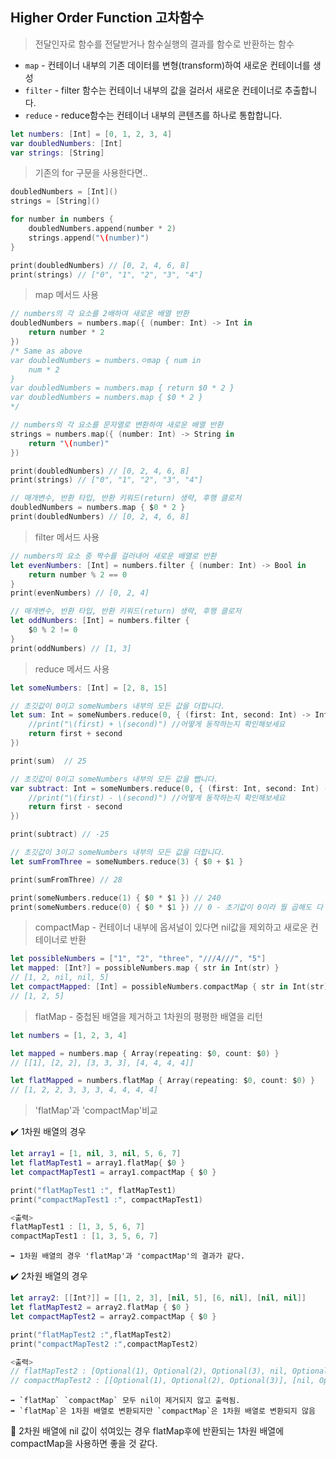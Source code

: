 ## Higher Order Function 고차함수

> 전달인자로 함수를 전달받거나 함수실행의 결과를 함수로 반환하는 함수

- `map` - 컨테이너 내부의 기존 데이터를 변형(transform)하여 새로운 컨테이너를 생성
- `filter` - filter 함수는 컨테이너 내부의 값을 걸러서 새로운 컨테이너로 추출합니다.
- `reduce` - reduce함수는 컨테이너 내부의 콘텐츠를 하나로 통합합니다.

```swift
let numbers: [Int] = [0, 1, 2, 3, 4]
var doubledNumbers: [Int]
var strings: [String]
```

> 기존의 for 구문을 사용한다면..

```swift
doubledNumbers = [Int]()
strings = [String]()

for number in numbers {
    doubledNumbers.append(number * 2)
    strings.append("\(number)")
}

print(doubledNumbers) // [0, 2, 4, 6, 8]
print(strings) // ["0", "1", "2", "3", "4"]
```

> map 메서드 사용

```swift
// numbers의 각 요소를 2배하여 새로운 배열 반환
doubledNumbers = numbers.map({ (number: Int) -> Int in
    return number * 2
})
/* Same as above
var doubledNumbers = numbers.ㅇmap { num in
    num * 2
}
var doubledNumbers = numbers.map { return $0 * 2 }
var doubledNumbers = numbers.map { $0 * 2 }
*/

// numbers의 각 요소를 문자열로 변환하여 새로운 배열 반환
strings = numbers.map({ (number: Int) -> String in
    return "\(number)"
})

print(doubledNumbers) // [0, 2, 4, 6, 8]
print(strings) // ["0", "1", "2", "3", "4"]

// 매개변수, 반환 타입, 반환 키워드(return) 생략, 후행 클로저
doubledNumbers = numbers.map { $0 * 2 }
print(doubledNumbers) // [0, 2, 4, 6, 8]
```

> filter 메서드 사용

```swift
// numbers의 요소 중 짝수를 걸러내어 새로운 배열로 반환
let evenNumbers: [Int] = numbers.filter { (number: Int) -> Bool in
    return number % 2 == 0
}
print(evenNumbers) // [0, 2, 4]

// 매개변수, 반환 타입, 반환 키워드(return) 생략, 후행 클로저
let oddNumbers: [Int] = numbers.filter {
    $0 % 2 != 0
}
print(oddNumbers) // [1, 3]
```

> reduce 메서드 사용

```swift
let someNumbers: [Int] = [2, 8, 15]

// 초깃값이 0이고 someNumbers 내부의 모든 값을 더합니다.
let sum: Int = someNumbers.reduce(0, { (first: Int, second: Int) -> Int in
    //print("\(first) + \(second)") //어떻게 동작하는지 확인해보세요
    return first + second
})

print(sum)  // 25

// 초깃값이 0이고 someNumbers 내부의 모든 값을 뺍니다.
var subtract: Int = someNumbers.reduce(0, { (first: Int, second: Int) -> Int in
    //print("\(first) - \(second)") //어떻게 동작하는지 확인해보세요
    return first - second
})

print(subtract) // -25

// 초깃값이 3이고 someNumbers 내부의 모든 값을 더합니다.
let sumFromThree = someNumbers.reduce(3) { $0 + $1 }

print(sumFromThree) // 28

print(someNumbers.reduce(1) { $0 * $1 }) // 240
print(someNumbers.reduce(0) { $0 * $1 }) // 0 - 초기값이 0이라 뭘 곱해도 다 0
```

> compactMap - 컨테이너 내부에 옵셔널이 있다면 nil값을 제외하고 새로운 컨테이너로 반환

```swift
let possibleNumbers = ["1", "2", "three", "///4///", "5"]
let mapped: [Int?] = possibleNumbers.map { str in Int(str) }
// [1, 2, nil, nil, 5]
let compactMapped: [Int] = possibleNumbers.compactMap { str in Int(str) }
// [1, 2, 5]
```

> flatMap - 중첩된 배열을 제거하고 1차원의 평평한 배열을 리턴

```swift
let numbers = [1, 2, 3, 4]

let mapped = numbers.map { Array(repeating: $0, count: $0) }
// [[1], [2, 2], [3, 3, 3], [4, 4, 4, 4]]

let flatMapped = numbers.flatMap { Array(repeating: $0, count: $0) }
// [1, 2, 2, 3, 3, 3, 4, 4, 4, 4]
```

> 'flatMap'과 'compactMap'비교

✔️ 1차원 배열의 경우

```swift
let array1 = [1, nil, 3, nil, 5, 6, 7]
let flatMapTest1 = array1.flatMap{ $0 }
let compactMapTest1 = array1.compactMap { $0 }

print("flatMapTest1 :", flatMapTest1)
print("compactMapTest1 :", compactMapTest1)

<출력>
flatMapTest1 : [1, 3, 5, 6, 7]
compactMapTest1 : [1, 3, 5, 6, 7]
```

    ➡️ 1차원 배열의 경우 'flatMap'과 'compactMap'의 결과가 같다.

✔️ 2차원 배열의 경우

```swift
let array2: [[Int?]] = [[1, 2, 3], [nil, 5], [6, nil], [nil, nil]]
let flatMapTest2 = array2.flatMap { $0 }
let compactMapTest2 = array2.compactMap { $0 }

print("flatMapTest2 :",flatMapTest2)
print("compactMapTest2 :",compactMapTest2)

<출력>
// flatMapTest2 : [Optional(1), Optional(2), Optional(3), nil, Optional(5), Optional(6), nil, nil, nil]
// compactMapTest2 : [[Optional(1), Optional(2), Optional(3)], [nil, Optional(5)], [Optional(6), nil], [nil, nil]]
```

    ➡️ `flatMap` `compactMap` 모두 nil이 제거되지 않고 출력됨.
    ➡️ `flatMap`은 1차원 배열로 변환되지만 `compactMap`은 1차원 배열로 변환되지 않음

🤔 2차원 배열에 nil 값이 섞여있는 경우 flatMap후에 반환되는 1차원 배열에 compactMap을 사용하면 좋을 것 같다.

